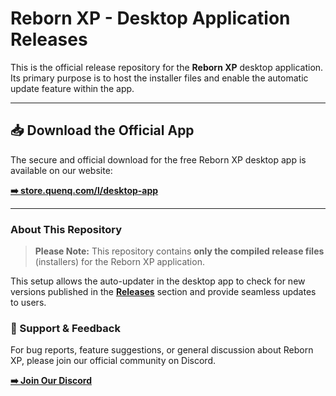 # Reborn XP - Desktop Application Releases

This is the official release repository for the **Reborn XP** desktop application. Its primary purpose is to host the installer files and enable the automatic update feature within the app.

---

## 📥 Download the Official App

The secure and official download for the free Reborn XP desktop app is available on our website:

[**➡️ store.quenq.com/l/desktop-app**](https://store.quenq.com/l/desktop-app)

---

### About This Repository

> **Please Note:** This repository contains **only the compiled release files** (installers) for the Reborn XP application.

This setup allows the auto-updater in the desktop app to check for new versions published in the **[Releases](https://github.com/Quenq-Systems/desktop-app/releases)** section and provide seamless updates to users.

### 🐛 Support & Feedback

For bug reports, feature suggestions, or general discussion about Reborn XP, please join our official community on Discord.

[**➡️ Join Our Discord**](https://discord.gg/9dFx9kKQS6)
